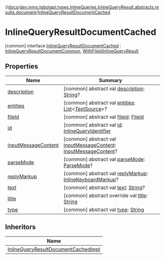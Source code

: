 //[docs](../../../index.md)/[dev.inmo.tgbotapi.types.InlineQueries.InlineQueryResult.abstracts.results.document](../index.md)/[InlineQueryResultDocumentCached](index.md)



# InlineQueryResultDocumentCached  
 [common] interface [InlineQueryResultDocumentCached](index.md) : [InlineQueryResultDocumentCommon](../-inline-query-result-document-common/index.md), [WithFileIdInlineQueryResult](../../dev.inmo.tgbotapi.types.InlineQueries.InlineQueryResult.abstracts/-with-file-id-inline-query-result/index.md)   


## Properties  
  
|  Name |  Summary | 
|---|---|
| <a name="dev.inmo.tgbotapi.types.InlineQueries.InlineQueryResult.abstracts.results.document/InlineQueryResultDocumentCached/description/#/PointingToDeclaration/"></a>[description](index.md#%5Bdev.inmo.tgbotapi.types.InlineQueries.InlineQueryResult.abstracts.results.document%2FInlineQueryResultDocumentCached%2Fdescription%2F%23%2FPointingToDeclaration%2F%5D%2FProperties%2F625018081)| <a name="dev.inmo.tgbotapi.types.InlineQueries.InlineQueryResult.abstracts.results.document/InlineQueryResultDocumentCached/description/#/PointingToDeclaration/"></a> [common] abstract val [description](index.md#%5Bdev.inmo.tgbotapi.types.InlineQueries.InlineQueryResult.abstracts.results.document%2FInlineQueryResultDocumentCached%2Fdescription%2F%23%2FPointingToDeclaration%2F%5D%2FProperties%2F625018081): [String](https://kotlinlang.org/api/latest/jvm/stdlib/kotlin/-string/index.html)?   <br>|
| <a name="dev.inmo.tgbotapi.types.InlineQueries.InlineQueryResult.abstracts.results.document/InlineQueryResultDocumentCached/entities/#/PointingToDeclaration/"></a>[entities](index.md#%5Bdev.inmo.tgbotapi.types.InlineQueries.InlineQueryResult.abstracts.results.document%2FInlineQueryResultDocumentCached%2Fentities%2F%23%2FPointingToDeclaration%2F%5D%2FProperties%2F625018081)| <a name="dev.inmo.tgbotapi.types.InlineQueries.InlineQueryResult.abstracts.results.document/InlineQueryResultDocumentCached/entities/#/PointingToDeclaration/"></a> [common] abstract val [entities](index.md#%5Bdev.inmo.tgbotapi.types.InlineQueries.InlineQueryResult.abstracts.results.document%2FInlineQueryResultDocumentCached%2Fentities%2F%23%2FPointingToDeclaration%2F%5D%2FProperties%2F625018081): [List](https://kotlinlang.org/api/latest/jvm/stdlib/kotlin.collections/-list/index.html)<[TextSource](../../dev.inmo.tgbotapi.CommonAbstracts/-text-source/index.md)>?   <br>|
| <a name="dev.inmo.tgbotapi.types.InlineQueries.InlineQueryResult.abstracts.results.document/InlineQueryResultDocumentCached/fileId/#/PointingToDeclaration/"></a>[fileId](index.md#%5Bdev.inmo.tgbotapi.types.InlineQueries.InlineQueryResult.abstracts.results.document%2FInlineQueryResultDocumentCached%2FfileId%2F%23%2FPointingToDeclaration%2F%5D%2FProperties%2F625018081)| <a name="dev.inmo.tgbotapi.types.InlineQueries.InlineQueryResult.abstracts.results.document/InlineQueryResultDocumentCached/fileId/#/PointingToDeclaration/"></a> [common] abstract val [fileId](index.md#%5Bdev.inmo.tgbotapi.types.InlineQueries.InlineQueryResult.abstracts.results.document%2FInlineQueryResultDocumentCached%2FfileId%2F%23%2FPointingToDeclaration%2F%5D%2FProperties%2F625018081): [FileId](../../dev.inmo.tgbotapi.requests.abstracts/-file-id/index.md)   <br>|
| <a name="dev.inmo.tgbotapi.types.InlineQueries.InlineQueryResult.abstracts.results.document/InlineQueryResultDocumentCached/id/#/PointingToDeclaration/"></a>[id](index.md#%5Bdev.inmo.tgbotapi.types.InlineQueries.InlineQueryResult.abstracts.results.document%2FInlineQueryResultDocumentCached%2Fid%2F%23%2FPointingToDeclaration%2F%5D%2FProperties%2F625018081)| <a name="dev.inmo.tgbotapi.types.InlineQueries.InlineQueryResult.abstracts.results.document/InlineQueryResultDocumentCached/id/#/PointingToDeclaration/"></a> [common] abstract val [id](index.md#%5Bdev.inmo.tgbotapi.types.InlineQueries.InlineQueryResult.abstracts.results.document%2FInlineQueryResultDocumentCached%2Fid%2F%23%2FPointingToDeclaration%2F%5D%2FProperties%2F625018081): [InlineQueryIdentifier](../../dev.inmo.tgbotapi.types/index.md#%5Bdev.inmo.tgbotapi.types%2FInlineQueryIdentifier%2F%2F%2FPointingToDeclaration%2F%5D%2FClasslikes%2F625018081)   <br>|
| <a name="dev.inmo.tgbotapi.types.InlineQueries.InlineQueryResult.abstracts.results.document/InlineQueryResultDocumentCached/inputMessageContent/#/PointingToDeclaration/"></a>[inputMessageContent](index.md#%5Bdev.inmo.tgbotapi.types.InlineQueries.InlineQueryResult.abstracts.results.document%2FInlineQueryResultDocumentCached%2FinputMessageContent%2F%23%2FPointingToDeclaration%2F%5D%2FProperties%2F625018081)| <a name="dev.inmo.tgbotapi.types.InlineQueries.InlineQueryResult.abstracts.results.document/InlineQueryResultDocumentCached/inputMessageContent/#/PointingToDeclaration/"></a> [common] abstract val [inputMessageContent](index.md#%5Bdev.inmo.tgbotapi.types.InlineQueries.InlineQueryResult.abstracts.results.document%2FInlineQueryResultDocumentCached%2FinputMessageContent%2F%23%2FPointingToDeclaration%2F%5D%2FProperties%2F625018081): [InputMessageContent](../../dev.inmo.tgbotapi.types.InlineQueries.abstracts/-input-message-content/index.md)?   <br>|
| <a name="dev.inmo.tgbotapi.types.InlineQueries.InlineQueryResult.abstracts.results.document/InlineQueryResultDocumentCached/parseMode/#/PointingToDeclaration/"></a>[parseMode](index.md#%5Bdev.inmo.tgbotapi.types.InlineQueries.InlineQueryResult.abstracts.results.document%2FInlineQueryResultDocumentCached%2FparseMode%2F%23%2FPointingToDeclaration%2F%5D%2FProperties%2F625018081)| <a name="dev.inmo.tgbotapi.types.InlineQueries.InlineQueryResult.abstracts.results.document/InlineQueryResultDocumentCached/parseMode/#/PointingToDeclaration/"></a> [common] abstract val [parseMode](index.md#%5Bdev.inmo.tgbotapi.types.InlineQueries.InlineQueryResult.abstracts.results.document%2FInlineQueryResultDocumentCached%2FparseMode%2F%23%2FPointingToDeclaration%2F%5D%2FProperties%2F625018081): [ParseMode](../../dev.inmo.tgbotapi.types.ParseMode/-parse-mode/index.md)?   <br>|
| <a name="dev.inmo.tgbotapi.types.InlineQueries.InlineQueryResult.abstracts.results.document/InlineQueryResultDocumentCached/replyMarkup/#/PointingToDeclaration/"></a>[replyMarkup](index.md#%5Bdev.inmo.tgbotapi.types.InlineQueries.InlineQueryResult.abstracts.results.document%2FInlineQueryResultDocumentCached%2FreplyMarkup%2F%23%2FPointingToDeclaration%2F%5D%2FProperties%2F625018081)| <a name="dev.inmo.tgbotapi.types.InlineQueries.InlineQueryResult.abstracts.results.document/InlineQueryResultDocumentCached/replyMarkup/#/PointingToDeclaration/"></a> [common] abstract val [replyMarkup](index.md#%5Bdev.inmo.tgbotapi.types.InlineQueries.InlineQueryResult.abstracts.results.document%2FInlineQueryResultDocumentCached%2FreplyMarkup%2F%23%2FPointingToDeclaration%2F%5D%2FProperties%2F625018081): [InlineKeyboardMarkup](../../dev.inmo.tgbotapi.types.buttons/-inline-keyboard-markup/index.md)?   <br>|
| <a name="dev.inmo.tgbotapi.types.InlineQueries.InlineQueryResult.abstracts.results.document/InlineQueryResultDocumentCached/text/#/PointingToDeclaration/"></a>[text](index.md#%5Bdev.inmo.tgbotapi.types.InlineQueries.InlineQueryResult.abstracts.results.document%2FInlineQueryResultDocumentCached%2Ftext%2F%23%2FPointingToDeclaration%2F%5D%2FProperties%2F625018081)| <a name="dev.inmo.tgbotapi.types.InlineQueries.InlineQueryResult.abstracts.results.document/InlineQueryResultDocumentCached/text/#/PointingToDeclaration/"></a> [common] abstract val [text](index.md#%5Bdev.inmo.tgbotapi.types.InlineQueries.InlineQueryResult.abstracts.results.document%2FInlineQueryResultDocumentCached%2Ftext%2F%23%2FPointingToDeclaration%2F%5D%2FProperties%2F625018081): [String](https://kotlinlang.org/api/latest/jvm/stdlib/kotlin/-string/index.html)?   <br>|
| <a name="dev.inmo.tgbotapi.types.InlineQueries.InlineQueryResult.abstracts.results.document/InlineQueryResultDocumentCached/title/#/PointingToDeclaration/"></a>[title](index.md#%5Bdev.inmo.tgbotapi.types.InlineQueries.InlineQueryResult.abstracts.results.document%2FInlineQueryResultDocumentCached%2Ftitle%2F%23%2FPointingToDeclaration%2F%5D%2FProperties%2F625018081)| <a name="dev.inmo.tgbotapi.types.InlineQueries.InlineQueryResult.abstracts.results.document/InlineQueryResultDocumentCached/title/#/PointingToDeclaration/"></a> [common] abstract override val [title](index.md#%5Bdev.inmo.tgbotapi.types.InlineQueries.InlineQueryResult.abstracts.results.document%2FInlineQueryResultDocumentCached%2Ftitle%2F%23%2FPointingToDeclaration%2F%5D%2FProperties%2F625018081): [String](https://kotlinlang.org/api/latest/jvm/stdlib/kotlin/-string/index.html)   <br>|
| <a name="dev.inmo.tgbotapi.types.InlineQueries.InlineQueryResult.abstracts.results.document/InlineQueryResultDocumentCached/type/#/PointingToDeclaration/"></a>[type](index.md#%5Bdev.inmo.tgbotapi.types.InlineQueries.InlineQueryResult.abstracts.results.document%2FInlineQueryResultDocumentCached%2Ftype%2F%23%2FPointingToDeclaration%2F%5D%2FProperties%2F625018081)| <a name="dev.inmo.tgbotapi.types.InlineQueries.InlineQueryResult.abstracts.results.document/InlineQueryResultDocumentCached/type/#/PointingToDeclaration/"></a> [common] abstract val [type](index.md#%5Bdev.inmo.tgbotapi.types.InlineQueries.InlineQueryResult.abstracts.results.document%2FInlineQueryResultDocumentCached%2Ftype%2F%23%2FPointingToDeclaration%2F%5D%2FProperties%2F625018081): [String](https://kotlinlang.org/api/latest/jvm/stdlib/kotlin/-string/index.html)   <br>|


## Inheritors  
  
|  Name | 
|---|
| <a name="dev.inmo.tgbotapi.types.InlineQueries.InlineQueryResult/InlineQueryResultDocumentCachedImpl///PointingToDeclaration/"></a>[InlineQueryResultDocumentCachedImpl](../../dev.inmo.tgbotapi.types.InlineQueries.InlineQueryResult/-inline-query-result-document-cached-impl/index.md)|

